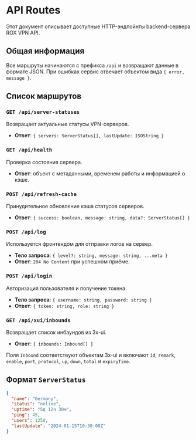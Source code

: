 # API Routes

Этот документ описывает доступные HTTP-эндпойнты backend-сервера ROX VPN API.

## Общая информация

Все маршруты начинаются с префикса `/api` и возвращают данные в формате JSON. При ошибках сервис отвечает объектом вида `{ error, message }`.

## Список маршрутов

### `GET /api/server-statuses`

Возвращает актуальные статусы VPN-серверов.

- **Ответ**: `{ servers: ServerStatus[], lastUpdate: ISOString }`

### `GET /api/health`

Проверка состояния сервера.

- **Ответ**: объект с метаданными, временем работы и информацией о кэше.

### `POST /api/refresh-cache`

Принудительное обновление кэша статусов серверов.

- **Ответ**: `{ success: boolean, message: string, data?: ServerStatus[] }`

### `POST /api/log`

Используется фронтендом для отправки логов на сервер.

- **Тело запроса**: `{ level?: string, message: string, ...meta }`
- **Ответ**: `204 No Content` при успешном приёме.

### `POST /api/login`

Авторизация пользователя и получение токена.

- **Тело запроса**: `{ username: string, password: string }`
- **Ответ**: `{ token: string, role: string }`

### `GET /api/xui/inbounds`

Возвращает список инбаундов из 3x-ui.

- **Ответ**: `{ inbounds: Inbound[] }`

Поля `Inbound` соответствуют объектам 3x-ui и включают `id`, `remark`, `enable`,
`port`, `protocol`, `up`, `down`, `total` и `expiryTime`.

## Формат `ServerStatus`

```json
{
  "name": "Germany",
  "status": "online",
  "uptime": "5д 12ч 30м",
  "ping": 45,
  "users": 1250,
  "lastUpdate": "2024-01-15T10:30:00Z"
}
```
